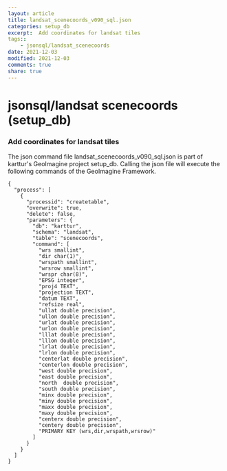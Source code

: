 ```yaml
---
layout: article
title: landsat_scenecoords_v090_sql.json
categories: setup_db
excerpt:  Add coordinates for landsat tiles
tags:: 
    - jsonsql/landsat_scenecoords
date: 2021-12-03
modified: 2021-12-03
comments: true
share: true
---
```


# jsonsql/landsat scenecoords (setup_db)

###  Add coordinates for landsat tiles

The json command file <span class='file'>landsat_scenecoords_v090_sql.json</span> is part of karttur's GeoImagine project <span class='project'>setup_db</span>. Calling the json file will execute the following commands of the GeoImagine Framework.

```
{
  "process": [
    {
      "processid": "createtable",
      "overwrite": true,
      "delete": false,
      "parameters": {
        "db": "karttur",
        "schema": "landsat",
        "table": "scenecoords",
        "command": [
          "wrs smallint",
          "dir char(1)",
          "wrspath smallint",
          "wrsrow smallint",
          "wrspr char(8)",
          "EPSG integer",
          "proj4 TEXT",
          "projection TEXT",
          "datum TEXT",
          "refsize real",
          "ullat double precision",
          "ullon double precision",
          "urlat double precision",
          "urlon double precision",
          "lllat double precision",
          "lllon double precision",
          "lrlat double precision",
          "lrlon double precision",
          "centerlat double precision",
          "centerlon double precision",
          "west double precision",
          "east double precision",
          "north  double precision",
          "south double precision",
          "minx double precision",
          "miny double precision",
          "maxx double precision",
          "maxy double precision",
          "centerx double precision",
          "centery double precision",
          "PRIMARY KEY (wrs,dir,wrspath,wrsrow)"
        ]
      }
    }
  ]
}
```
